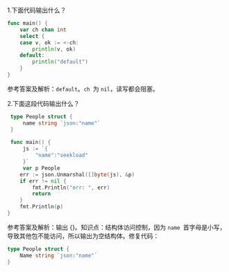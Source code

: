 1.下面代码输出什么？

```go
func main() {
    var ch chan int
    select {
    case v, ok := <-ch:
        println(v, ok)
    default:
        println("default") 
    }
}
```

参考答案及解析：`default`。`ch `为 `nil`，读写都会阻塞。

2.下面这段代码输出什么？

```go
 type People struct {
     name string `json:"name"`
 }
 
 func main() {
     js := `{
         "name":"seekload"
     }`
     var p People
    err := json.Unmarshal([]byte(js), &p)
    if err != nil {
        fmt.Println("err: ", err)
        return
    }
    fmt.Println(p)
}
```

参考答案及解析：输出 {}。知识点：结构体访问控制，因为 `name `首字母是小写，导致其他包不能访问，所以输出为空结构体。修复代码：

```go
type People struct {
    Name string `json:"name"`
}
```


